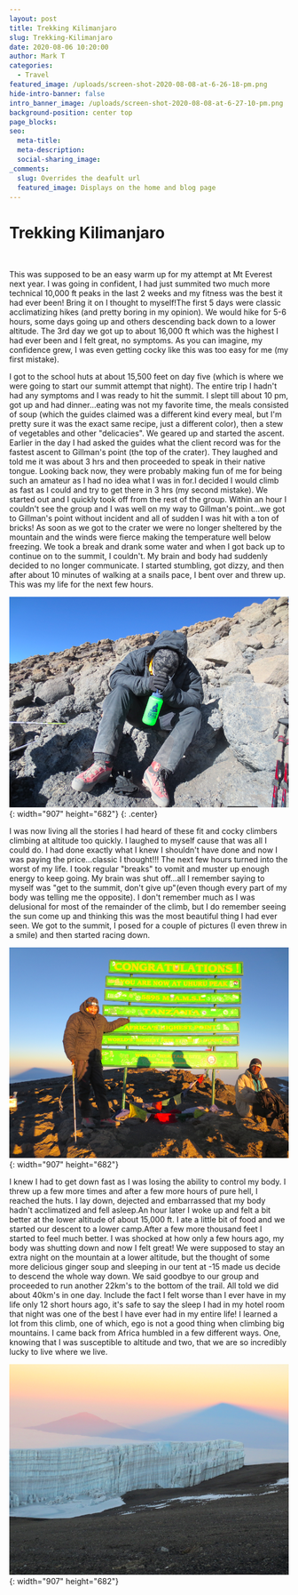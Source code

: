 ```yaml
---
layout: post
title: Trekking Kilimanjaro
slug: Trekking-Kilimanjaro
date: 2020-08-06 10:20:00
author: Mark T
categories:
  - Travel
featured_image: /uploads/screen-shot-2020-08-08-at-6-26-18-pm.png
hide-intro-banner: false
intro_banner_image: /uploads/screen-shot-2020-08-08-at-6-27-10-pm.png
background-position: center top
page_blocks:
seo:
  meta-title:
  meta-description:
  social-sharing_image:
_comments:
  slug: Overrides the deafult url
  featured_image: Displays on the home and blog page
---
```


# Trekking Kilimanjaro

&nbsp;

This was supposed to be an easy warm up for my attempt at Mt Everest next year. I was going in confident, I had just summited two much more technical 10,000 ft peaks in the last 2 weeks and my fitness was the best it had ever been\! Bring it on I thought to myself\!The first 5 days were classic acclimatizing hikes (and pretty boring in my opinion). We would hike for 5-6 hours, some days going up and others descending back down to a lower altitude. The 3rd day we got up to about 16,000 ft which was the highest I had ever been and I felt great, no symptoms. As you can imagine, my confidence grew, I was even getting cocky like this was too easy for me (my first mistake).

I got to the school huts at about 15,500 feet on day five (which is where we were going to start our summit attempt that night). The entire trip I hadn't had any symptoms and I was ready to hit the summit. I slept till about 10 pm, got up and had dinner…eating was not my favorite time, the meals consisted of soup (which the guides claimed was a different kind every meal, but I'm pretty sure it was the exact same recipe, just a different color), then a stew of vegetables and other "delicacies". We geared up and started the ascent. Earlier in the day I had asked the guides what the client record was for the fastest ascent to Gillman's point (the top of the crater). They laughed and told me it was about 3 hrs and then proceeded to speak in their native tongue. Looking back now, they were probably making fun of me for being such an amateur as I had no idea what I was in for.I decided I would climb as fast as I could and try to get there in 3 hrs (my second mistake). We started out and I quickly took off from the rest of the group. Within an hour I couldn't see the group and I was well on my way to Gillman's point…we got to Gillman's point without incident and all of sudden I was hit with a ton of bricks\! As soon as we got to the crater we were no longer sheltered by the mountain and the winds were fierce making the temperature well below freezing. We took a break and drank some water and when I got back up to continue on to the summit, I couldn't. My brain and body had suddenly decided to no longer communicate. I started stumbling, got dizzy, and then after about 10 minutes of walking at a snails pace, I bent over and threw up. This was my life for the next few hours.

![](/uploads/screen-shot-2020-08-08-at-6-29-20-pm.png){: width="907" height="682"}
{: .center}

I was now living all the stories I had heard of these fit and cocky climbers climbing at altitude too quickly. I laughed to myself cause that was all I could do. I had done exactly what I knew I shouldn't have done and now I was paying the price…classic I thought\!\!\! The next few hours turned into the worst of my life. I took regular "breaks" to vomit and muster up enough energy to keep going. My brain was shut off…all I remember saying to myself was "get to the summit, don't give up"(even though every part of my body was telling me the opposite). I don't remember much as I was delusional for most of the remainder of the climb, but I do remember seeing the sun come up and thinking this was the most beautiful thing I had ever seen. We got to the summit, I posed for a couple of pictures (I even threw in a smile) and then started racing down.

![](/uploads/screen-shot-2020-08-08-at-6-34-25-pm.png){: width="907" height="682"}

I knew I had to get down fast as I was losing the ability to control my body. I threw up a few more times and after a few more hours of pure hell, I reached the huts. I lay down, dejected and embarrassed that my body hadn't acclimatized and fell asleep.An hour later I woke up and felt a bit better at the lower altitude of about 15,000 ft. I ate a little bit of food and we started our descent to a lower camp.After a few more thousand feet I started to feel much better. I was shocked at how only a few hours ago, my body was shutting down and now I felt great\! We were supposed to stay an extra night on the mountain at a lower altitude, but the thought of some more delicious ginger soup and sleeping in our tent at -15 made us decide to descend the whole way down. We said goodbye to our group and proceeded to run another 22km's to the bottom of the trail. All told we did about 40km's in one day. Include the fact I felt worse than I ever have in my life only 12 short hours ago, it's safe to say the sleep I had in my hotel room that night was one of the best I have ever had in my entire life\! I learned a lot from this climb, one of which, ego is not a good thing when climbing big mountains. I came back from Africa humbled in a few different ways. One, knowing that I was susceptible to altitude and two, that we are so incredibly lucky to live where we live.

![](/uploads/screen-shot-2020-08-08-at-6-35-03-pm.png){: width="907" height="682"}